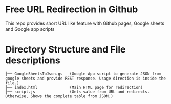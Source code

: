 # Free URL Redirection in Github
This repo provides short URL like feature with Github pages, Google sheets and Google app scripts

# Directory Structure and File descriptions
```````````````````````````````````````
├── GoogleSheetsToJson.gs 	(Google App script to generate JSON from google sheets and provide REST response. Usage direction is inside the file.)
├── index.html 				(Main HTML page for redirection)
├── script.js 				(Gets value from URL and redirects. Otherwise, Shows the complete table from JSON.)
```````````````````````````````````````